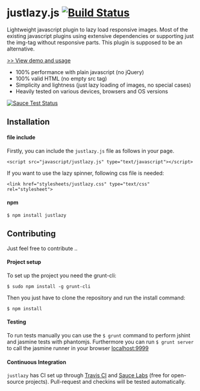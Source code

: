 # justlazy.js [![Build Status](https://travis-ci.org/fhopeman/justlazy.svg?branch=master)](https://travis-ci.org/fhopeman/justlazy)
Lightweight javascript plugin to lazy load responsive images. Most of the existing javascript plugins using extensive dependencies or
supporting just the img-tag without responsive parts. This plugin is supposed to be an alternative.

[>> View demo and usage](http://fhopeman.github.io/justlazy/)

- 100% performance with plain javascript (no jQuery)
- 100% valid HTML (no empty src tag)
- Simplicity and lightness (just lazy loading of images, no special cases)
- Heavily tested on various devices, browsers and OS versions

[![Sauce Test Status](https://saucelabs.com/browser-matrix/fhopeman.svg)](https://saucelabs.com/u/fhopeman)

## Installation
#### file include
Firstly, you can include the `justlazy.js` file as follows in your page.
```
<script src="javascript/justlazy.js" type="text/javascript"></script>
```

If you want to use the lazy spinner, following css file is needed:
```
<link href="stylesheets/justlazy.css" type="text/css" rel="stylesheet">
```

#### npm
```
$ npm install justlazy
```

## Contributing
Just feel free to contribute ..

#### Project setup
To set up the project you need the grunt-cli:
```
$ sudo npm install -g grunt-cli
```

Then you just have to clone the repository and run the install command:
```
$ npm install
```

#### Testing
To run tests manually you can use the `$ grunt` command to perform jshint and jasmine tests with phantomjs.
Furthermore you can run `$ grunt server` to call the jasmine runner in your browser [localhost:9999](http://localhost:9999)

#### Continuous Integration
`justlazy` has CI set up through [Travis CI](https://travis-ci.org) and [Sauce Labs](https://saucelabs.com) (free for open-source projects).
Pull-request and checkins will be tested automatically.

